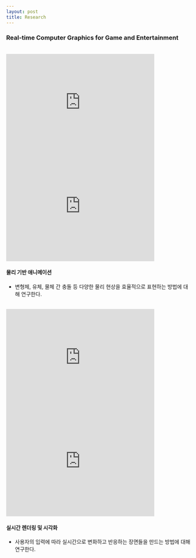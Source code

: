 ```yaml
---
layout: post
title: Research
---
```


### Real-time Computer Graphics for Game and Entertainment
<br>
<div class="row">
    <iframe width="400" height="280" src="https://www.youtube.com/embed/KO75vKLfJVU" title="YouTube video player" frameborder="0" allow="accelerometer; autoplay; clipboard-write; encrypted-media; gyroscope; picture-in-picture; web-share" allowfullscreen style="margin-right: 2rem"></iframe>
    <iframe width="400" height="280" src="https://www.youtube.com/embed/4UWKqwnEQkk" title="YouTube video player" frameborder="0" allow="accelerometer; autoplay; clipboard-write; encrypted-media; gyroscope; picture-in-picture; web-share" allowfullscreen></iframe>
</div>

#### 물리 기반 애니메이션
* 변형체, 유체, 물체 간 충돌 등 다양한 물리 현상을 효율적으로 표현하는 방법에 대해 연구한다.

<br>
<div class="row">
    <iframe width="400" height="280" src="https://www.youtube.com/embed/LLrulR9aK68" title="YouTube video player" frameborder="0" allow="accelerometer; autoplay; clipboard-write; encrypted-media; gyroscope; picture-in-picture; web-share" allowfullscreen style="margin-right: 2rem"></iframe>
    <iframe width="400" height="280" src="https://www.youtube.com/embed/CEkVu0DV_yg" title="YouTube video player" frameborder="0" allow="accelerometer; autoplay; clipboard-write; encrypted-media; gyroscope; picture-in-picture; web-share" allowfullscreen></iframe>
</div>

#### 실시간 렌더링 및 시각화
* 사용자의 입력에 따라 실시간으로 변화하고 반응하는 장면들을 만드는 방법에 대해 연구한다.

